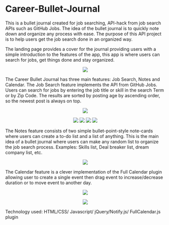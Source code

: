 # Career-Bullet-Journal
This is a bullet journal created for job searching, API-hack from job search APIs such as GitHub Jobs.
The idea of the bullet journal is to quickly note down and organize any process with ease. The purpose of this API project is to help users get the job search done in an organized way.

The landing page provides a cover for the journal providing users with a simple introduction to the features of the app, this app is where users can search for jobs, get things done and stay organized.
<p align="center">
  <img src="https://github.com/nnh242/Career-Bullet-Journal/blob/master/public/landing.JPG">
</p>
The Career Bullet Journal has three main features: Job Search, Notes and Calendar. The Job Search feature implements the API from GitHub Jobs. Users can search for jobs by entering the job title or skill in the search Term or by Zip Code. The results are sorted by posting age by ascending order, so the newest post is always on top.
<p align="center">
  <img src="https://github.com/nnh242/Career-Bullet-Journal/blob/master/public/desktop-1.JPG">
</p>
<p align="center">
  <img src="https://github.com/nnh242/Career-Bullet-Journal/blob/master/public/mobile1.JPG">
  <img src="https://github.com/nnh242/Career-Bullet-Journal/blob/master/public/mobile2.JPG">
  <img src="https://github.com/nnh242/Career-Bullet-Journal/blob/master/public/mobile3.JPG">
  <img src="https://github.com/nnh242/Career-Bullet-Journal/blob/master/public/mobile4.JPG">
</p>
The Notes feature consists of two simple bullet-point-style note-cards where users can create a to-do list and a list of anything. This is the main idea of a bullet journal where users can make any random list to organize the job search process. Examples: Skills list, Deal breaker list, dream company list, etc.
<p align="center"> 
  <img src="https://github.com/nnh242/Career-Bullet-Journal/blob/master/public/notes.JPG">
</p>
The Calendar feature is a clever implementation of the Full Calendar plugin allowing user to create a single event then drag event to increase/decrease duration or to move event to another day.

<p align="center">
  <img src="https://github.com/nnh242/Career-Bullet-Journal/blob/master/public/calendar.JPG">
</p>
<p align="center">
  <img src="https://github.com/nnh242/Career-Bullet-Journal/blob/master/public/event.JPG">
</p>

Technology used: HTML/CSS/ Javascript/ jQuery/Notify.js/ FullCalendar.js plugin
